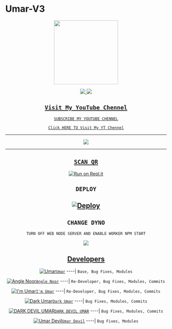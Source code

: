 # Umar-V3

<div align="center">
  <img border-radius: 15px src="https://telegra.ph/file/a5476198bcf35794b7953.jpg" width="200" height="200"/>

<p align="center">
  <a href=""><img src="https://img.shields.io/badge/Instagram-E4405F?style=for-the-badge&logo=instagram&logoColor=white"/> 
  <a href="https://wa.me/919057593646"><img src="https://img.shields.io/badge/WhatsApp-25D366?style=for-the-badge&logo=whatsapp&logoColor=white" />
</p>


## ```Visit My YouTube Chennel```
   `SUBSCRIBE MY YOUTUBE CHENNEL`

[`Click HERE TO Visit My YT Chennel`](https://www.youtube.com/c/UMARMODS)

----------

<p align="center">
  <a href="https://www.youtube.com/c/UMARMODS"><img src="https://i.imgur.com/9vwKmXu.jpeg" />
</p>

-------


## `SCAN QR`

[![Run on Repl.it](https://repl.it/badge/github/quiec/whatsAlfa)](https://replit.com/@umarlegend/UMAR-SER-QR-Code)

## `DEPLOY`


[![Deploy](https://www.herokucdn.com/deploy/button.svg)](https://heroku.com/deploy?template=https://github.com/umarmods/Umar-V3.git) 
----------


## `CHANGE DYNO`

`TURN OFF WEB NODE SERVER AND ENABLE WORKER NPM START`

<p align="center">
  <a href="https://github.com/umarlegend"><img src="https://i.imgur.com/lGh5edH.jpeg" />
</p>


## Developers
  <div align="center">
  
  [![Umar](https://i.imgur.com/9vwKmXu.jpeg)](https://github.com/pindiboy404)[`Umar`](https://github.com/pindiboy404)
----|
   `Base, Bug Fixes, Modules`

  [![Angle Noor](https://i.imgur.com/0o8a1Wd.png)](https://github.com/Noor)[`Angle Noor`](https://github.com/Noor)
----|
   `Re-Developer, Bug Fixes, Modules, Commits`

   [![I'm Umar](https://i.imgur.com/3IXvvSC.jpeg)](https://github.com/umarmods)[`I'm Umar`](https://github.com/umarmods)
----|
   `Re-Developer, Bug Fixes, Modules, Commits`

   [![Dark Umar](https://i.imgur.com/46R6pKh.jpeg)](https://github.com/umarlegend)[`Dark Umar`](https://github.com/umarlegend)
----|
   `Bug Fixes, Modules, Commits`

[![DARK DEVIL UMAR](https://i.imgur.com/HqqGYNI.jpg)](https://github.com/pindiboy404)[`DARK DEVIL UMAR`](https://github.com/pindiboy404)
----|
   `Bug Fixes, Modules, Commits`

[![Umar Devil](https://imgur.com/TDZT87s.jpg)](https://github.com/umarmods)[`Umar Devil`](https://github.com/umarmods)
----|
   `Bug Fixes, Modules`


                                  
  </div
